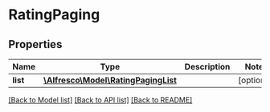 # RatingPaging

## Properties
Name | Type | Description | Notes
------------ | ------------- | ------------- | -------------
**list** | [**\Alfresco\Model\RatingPagingList**](RatingPagingList.md) |  | [optional] 

[[Back to Model list]](../README.md#documentation-for-models) [[Back to API list]](../README.md#documentation-for-api-endpoints) [[Back to README]](../README.md)


